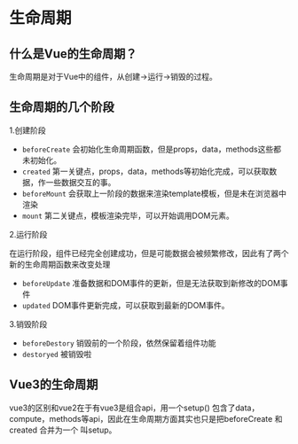 # 生命周期

## 什么是Vue的生命周期？

生命周期是对于Vue中的组件，从创建->运行->销毁的过程。

## 生命周期的几个阶段

1.创建阶段

- `beforeCreate` 会初始化生命周期函数，但是props，data，methods这些都未初始化。
- `created` 第一关键点，props，data，methods等初始化完成，可以获取数据，作一些数据交互的事。
- `beforeMount` 会获取上一阶段的数据来渲染template模板，但是未在浏览器中渲染
- `mount` 第二关键点，模板渲染完毕，可以开始调用DOM元素。

2.运行阶段

在运行阶段，组件已经完全创建成功，但是可能数据会被频繁修改，因此有了两个新的生命周期函数来改变处理

- `beforeUpdate` 准备数据和DOM事件的更新，但是无法获取到新修改的DOM事件
- `updated` DOM事件更新完成，可以获取到最新的DOM事件。

3.销毁阶段

- `beforeDestory` 销毁前的一个阶段，依然保留着组件功能
- `destoryed` 被销毁啦


## Vue3的生命周期

vue3的区别和vue2在于有vue3是组合api，用一个setup() 包含了data，compute，methods等api，因此在生命周期方面其实也只是把beforeCreate 和 created 合并为一个 叫setup。
